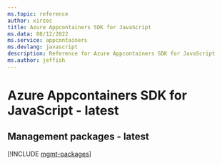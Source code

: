 ```yaml
---
ms.topic: reference
author: xirzec
title: Azure Appcontainers SDK for JavaScript
ms.data: 08/12/2022
ms.service: appcontainers
ms.devlang: javascript
description: Reference for Azure Appcontainers SDK for JavaScript
ms.author: jeffish
---
```

# Azure Appcontainers SDK for JavaScript - latest

## Management packages - latest
[!INCLUDE [mgmt-packages](appcontainers-mgmt-index.md)]